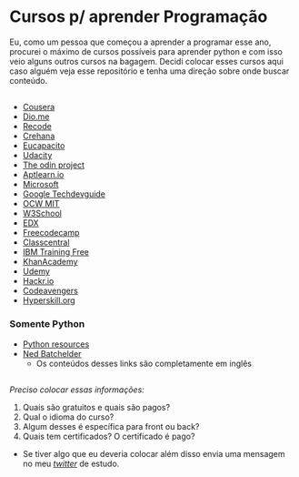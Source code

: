 # **Cursos p/ aprender Programação**
Eu, como um pessoa que começou a aprender a programar esse ano, procurei o máximo de cursos possíveis para aprender python e com isso veio alguns outros cursos na bagagem. Decidi colocar esses cursos aqui caso alguém veja esse repositório e tenha uma direção sobre onde buscar conteúdo.

##
 
- [Cousera](https://www.coursera.org/) 
- [Dio.me](https://www.dio.me/en) 
- [Recode](https://recode.org.br/) 
- [Crehana](https://www.crehana.com/br/) 
- [Eucapacito](https://www.eucapacito.com.br/) 
- [Udacity](https://www.udacity.com/) 
- [The odin project](https://www.theodinproject.com/) 
- [Aptlearn.io](https://aptlearn.io/) 
- [Microsoft](https://docs.microsoft.com/pt-br/learn/) 
- [Google Techdevguide](http://techdevguide.withgoogle.com) 
- [OCW MIT](http://ocw.mit.edu) 
- [W3School](http://w3schools.com) 
- [EDX](http://edx.org)  
- [Freecodecamp](http://freecodecamp.org) 
- [Classcentral](http://classcentral.com) 
- [IBM Training Free](http://ibm.com/training/free) 
- [KhanAcademy](http://khanacademy.org) 
- [Udemy](http://udemy.com) 
- [Hackr.io](http://hackr.io)
- [Codeavengers](http://codeavengers.com/jr)
- [Hyperskill.org](https://hyperskill.org/tracks) 

### **Somente Python**

- [Python resources](https://www.pythondiscord.com/resources/) 
- [Ned Batchelder](https://nedbatchelder.com/text/kindling.html)
    - Os conteúdos desses links são completamente em inglês


##

*Preciso colocar essas informações:*
1. Quais são gratuitos e quais são pagos?  
2. Qual o idioma do curso?            
3. Algum desses é específica para front ou back?
4. Quais tem certificados? O certificado é pago?
  
* Se tiver algo que eu deveria colocar além disso envia uma mensagem no meu *[twitter](https://twitter.com/AprendendoPyton)* de estudo.
